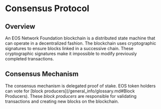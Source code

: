 # Consensus Protocol #

## Overview ##

An EOS Network Foundation blockchain is a distributed state machine that can operate in a decentralized fashion. The blockchain uses cryptographic signatures to ensure blocks linked in a successive chain. These cryptographic signatures make it impossible to modify previously completed transactions.

## Consensus Mechanism ##

The consensus mechanism is delegated proof of stake. EOS token holders can vote for [block producers](/general_info/glossary.md#Block Producers). These *block producers* are responsible for validating transactions and creating new blocks on the blockchain.
